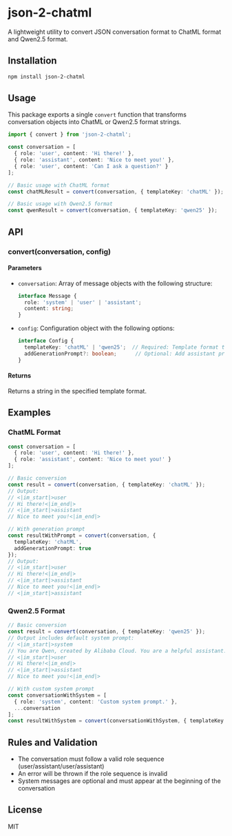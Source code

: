 # json-2-chatml

A lightweight utility to convert JSON conversation format to ChatML format and Qwen2.5 format.

## Installation

```bash
npm install json-2-chatml
```

## Usage

This package exports a single `convert` function that transforms conversation objects into ChatML or Qwen2.5 format strings.

```typescript
import { convert } from 'json-2-chatml';

const conversation = [
  { role: 'user', content: 'Hi there!' },
  { role: 'assistant', content: 'Nice to meet you!' },
  { role: 'user', content: 'Can I ask a question?' }
];

// Basic usage with ChatML format
const chatMLResult = convert(conversation, { templateKey: 'chatML' });

// Basic usage with Qwen2.5 format
const qwenResult = convert(conversation, { templateKey: 'qwen25' });
```

## API

### convert(conversation, config)

#### Parameters

- `conversation`: Array of message objects with the following structure:
  ```typescript
  interface Message {
    role: 'system' | 'user' | 'assistant';
    content: string;
  }
  ```

- `config`: Configuration object with the following options:
  ```typescript
  interface Config {
    templateKey: 'chatML' | 'qwen25';  // Required: Template format to use
    addGenerationPrompt?: boolean;      // Optional: Add assistant prompt at the end (default: false)
  }
  ```

#### Returns

Returns a string in the specified template format.

## Examples

### ChatML Format

```typescript
const conversation = [
  { role: 'user', content: 'Hi there!' },
  { role: 'assistant', content: 'Nice to meet you!' }
];

// Basic conversion
const result = convert(conversation, { templateKey: 'chatML' });
// Output:
// <|im_start|>user
// Hi there!<|im_end|>
// <|im_start|>assistant
// Nice to meet you!<|im_end|>

// With generation prompt
const resultWithPrompt = convert(conversation, { 
  templateKey: 'chatML',
  addGenerationPrompt: true 
});
// Output:
// <|im_start|>user
// Hi there!<|im_end|>
// <|im_start|>assistant
// Nice to meet you!<|im_end|>
// <|im_start|>assistant
```

### Qwen2.5 Format

```typescript
// Basic conversion
const result = convert(conversation, { templateKey: 'qwen25' });
// Output includes default system prompt:
// <|im_start|>system
// You are Qwen, created by Alibaba Cloud. You are a helpful assistant.<|im_end|>
// <|im_start|>user
// Hi there!<|im_end|>
// <|im_start|>assistant
// Nice to meet you!<|im_end|>

// With custom system prompt
const conversationWithSystem = [
  { role: 'system', content: 'Custom system prompt.' },
  ...conversation
];
const resultWithSystem = convert(conversationWithSystem, { templateKey: 'qwen25' });
```

## Rules and Validation

- The conversation must follow a valid role sequence (user/assistant/user/assistant)
- An error will be thrown if the role sequence is invalid
- System messages are optional and must appear at the beginning of the conversation

## License

MIT